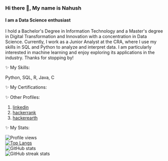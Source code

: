 <!--
**nahushamane/nahushamane** is a ✨ _special_ ✨ repository because its `README.md` (this file) appears on your GitHub profile.

Here are some ideas to get you started:

- 🔭 I’m currently working on ...
- 🌱 I’m currently learning ...
- 👯 I’m looking to collaborate on ...
- 🤔 I’m looking for help with ...
- 💬 Ask me about ...
- 📫 How to reach me: ...
- 😄 Pronouns: ...
- ⚡ Fun fact: ...
-->

### Hi there 👋, My name is Nahush
#### I am a Data Science enthusiast

I hold a Bachelor's Degree in Information Technology and a Master's degree in Digital Transformation and Innovation with a concentration in Data Science. 
Currently, I work as a Junior Analyst at the CRA, where I use my skills in SQL and Python to analyze and interpret data. 
I am particularly interested in machine learning and enjoy exploring its applications in the industry. Thanks for stopping by!

✨ My Skills: 

Python, SQL, R, Java, C

✨ My Certifications:

✨ Other Profiles:

1. [linkedin](https://www.linkedin.com/in/nahushamane/)
2. [hackerrank](https://www.hackerearth.com/@nahushamane)
3. [hackerearth](https://www.hackerrank.com/nahushamane)

✨ My Stats:

![Profile views](https://gpvc.arturio.dev/nahushamane)  
[![Top Langs](https://github-readme-stats.vercel.app/api/top-langs/?username=nahushamane)](https://github.com/anuraghazra/github-readme-stats)  
![GitHub stats](https://github-readme-stats.vercel.app/api?username=nahushamane&show_icons=true)  
![GitHub streak stats](https://streak-stats.demolab.com/?user=nahushamane)  
